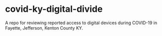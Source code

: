 # covid-ky-digital-divide
A repo for reviewing reported access to digital devices during COVID-19 in Fayette, Jefferson, Kenton County KY.
